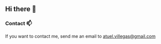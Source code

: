 ## Hi there 👋

<!--


#🌱 My name is Atuel, I'm a physicist who has always been in love with programming and computers.

#🔭 It started as a hobby, but then I decided to take it more seriously. I took some computer science courses online and at my university, and I truly enjoyed them.

#⚡ Now, I'm looking forward to starting a PhD, applying data science for research in physics. I am eager to continue learning and applying my current knowledge in the field simultaneously.

<!--

[![Linkedin](https://img.shields.io/badge/Linkedin-0A66C2?style=for-the-badge&logo=Linkedin&logoColor=white)](https://www.linkedin.com/in/atuel-villegas-082392173/)

-->
### Contact 📫  
If you want to contact me, send me an email to atuel.villegas@gmail.com 


<!--
**atuel96/atuel96** is a ✨ _special_ ✨ repository because its `README.md` (this file) appears on your GitHub profile.

Here are some ideas to get you started:

- 🔭 I’m currently working on ...
- 🌱 I’m currently learning ...
- 👯 I’m looking to collaborate on ...
- 🤔 I’m looking for help with ...
- 💬 Ask me about ...
- 📫 How to reach me: ...
- 😄 Pronouns: ...
- ⚡ Fun fact: ...
-->
